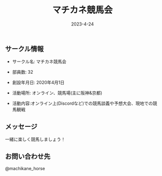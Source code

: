 ﻿---
title: 'マチカネ競馬会'
excerpt: ''
date: '2023-4-24'


ogImage:
  url: '/assets/008/icon.png'
tags:
  - 'サークル'
  
---

## サークル情報
- サークル名: マチカネ競馬会
- 部員数: 32
- 創設年月日: 2020年4月1日
- 活動場所: オンライン、競馬場(主に阪神&京都)

- 活動内容:オンライン上(Discordなど)での競馬談義や予想大会、現地での競馬観戦

## メッセージ
一緒に楽しく競馬しましょう！

## お問い合わせ先
@machikane_horse

